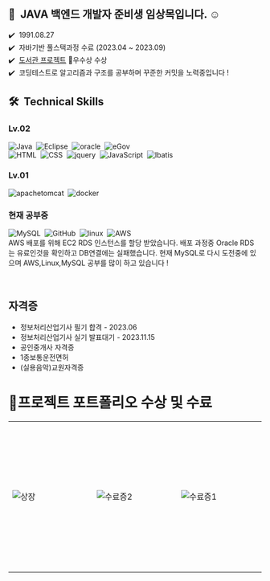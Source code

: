 ## 👋 &nbsp;JAVA 백엔드 개발자 준비생 임상목입니다. ☺️
✔️ &nbsp;1991.08.27\
✔️ &nbsp;자바기반 풀스택과정 수료 (2023.04 ~ 2023.09)\
✔️ &nbsp;[도서관 프로젝트](https://github.com/sangmok12/library/blob/main/README.md)  🥇우수상 수상\
✔️ &nbsp;코딩테스트로 알고리즘과 구조를 공부하며 꾸준한 커밋을 노력중입니다 !

## 🛠 &nbsp;Technical Skills

### Lv.02

![Java](https://img.shields.io/badge/-JAVA-05122A?style=flat&logo=openJDK)&nbsp;
![Eclipse](https://img.shields.io/badge/-Eclipse-05122A?style=flat&logo=Eclipse&logoColor=512BD4)&nbsp;
![oracle](https://img.shields.io/badge/-oracleDB-05122A?style=flat&logo=oracle&logoColor=F80000)&nbsp;
![eGov](https://img.shields.io/badge/-eGovFramework-05122A?style=flat&logo=/e/&logoColor=F16521)&nbsp;\
![HTML](https://img.shields.io/badge/-HTML-05122A?style=flat&logo=HTML5)&nbsp;
![CSS](https://img.shields.io/badge/-CSS-05122A?style=flat&logo=CSS3&logoColor=1572B6)&nbsp;
![jquery](https://img.shields.io/badge/-jquery-05122A?style=flat&logo=jquery&logoColor=0769AD)&nbsp;
![JavaScript](https://img.shields.io/badge/-JavaScript-05122A?style=flat&logo=javascript)&nbsp;
![Ibatis](https://img.shields.io/badge/-Ibatis-05122A?style=flat&logo=foodpanda)&nbsp;


### Lv.01


![apachetomcat](https://img.shields.io/badge/-ApacheTomcat-05122A?style=flat&logo=apachetomcat)&nbsp;
![docker](https://img.shields.io/badge/-docker-05122A?style=flat&logo=docker&logoColor=2496ED)&nbsp;

### 현재 공부중
![MySQL](https://img.shields.io/badge/-MySQL-05122A?style=flat&logo=mysql&logoColor=4479A1)&nbsp;
![GitHub](https://img.shields.io/badge/-GitHub-05122A?style=flat&logo=github)&nbsp;
![linux](https://img.shields.io/badge/-Linux-05122A?style=flat&logo=linux)&nbsp;
![AWS](https://img.shields.io/badge/-AWS-05122A?style=flat&logo=aws&logoColor=F80000)&nbsp;\
AWS 배포를 위해 EC2 RDS 인스턴스를 할당 받았습니다.
배포 과정중 Oracle RDS 는 유료인것을 확인하고 DB연결에는 실패했습니다.
현재 MySQL로 다시 도전중에 있으며 
AWS,Linux,MySQL 공부를 많이 하고 있습니다 !



<br/>

## 자격증
* 정보처리산업기사 필기 합격 - 2023.06
* 정보처리산업기사 실기 발표대기 - 2023.11.15
* 공인중개사 자격증
* 1종보통운전면허
* (실용음악)교원자격증

# 🥇프로젝트 포트폴리오 수상 및 수료

<table>
 <tr width="900" height="300">
  <td width="300">
   
   ![상장](https://github.com/sangmok12/library/assets/132993309/a81f44a4-4e41-4405-b5cf-a37799f2676c)
</td>
  <td width="300">
   
   ![수료증2](https://github.com/sangmok12/library/assets/132993309/cb686b21-ad3f-4d1a-bb5c-bd6b49d6ab8e)
</td>
  <td width="300">
   
   ![수료증1](https://github.com/sangmok12/library/assets/132993309/6cdc9f4d-8964-4e07-83fe-47431b7b935e)
</td>
  
 </tr>
</table>


